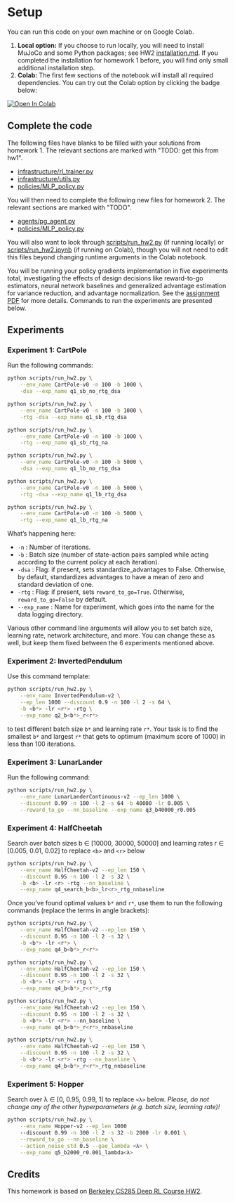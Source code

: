 # Setup

You can run this code on your own machine or on Google Colab.

1. **Local option:** If you choose to run locally, you will need to install MuJoCo and some Python packages; see HW2 [installation.md](installation.md). If you completed the installation for homework 1 before, you will find only small additional installation step.
2. **Colab:** The first few sections of the notebook will install all required dependencies. You can try out the Colab option by clicking the badge below:

[![Open In Colab](https://colab.research.google.com/assets/colab-badge.svg)](https://colab.research.google.com/github/pkuderov/mipt-rl-hw-2022/blob/main/hw2/hw2/scripts/run_hw2.ipynb)

## Complete the code

The following files have blanks to be filled with your solutions from homework 1. The relevant sections are marked with "TODO: get this from hw1".

- [infrastructure/rl_trainer.py](hw2/infrastructure/rl_trainer.py)
- [infrastructure/utils.py](hw2/infrastructure/utils.py)
- [policies/MLP_policy.py](hw2/policies/MLP_policy.py)

You will then need to complete the following new files for homework 2. The relevant sections are marked with "TODO".

- [agents/pg_agent.py](hw2/agents/pg_agent.py)
- [policies/MLP_policy.py](hw2/policies/MLP_policy)

You will also want to look through [scripts/run_hw2.py](hw2/scripts/run_hw2.py) (if running locally) or [scripts/run_hw2.ipynb](hw2/scripts/run_hw2.ipynb) (if running on Colab), though you will not need to edit this files beyond changing runtime arguments in the Colab notebook.

You will be running your policy gradients implementation in five experiments total, investigating the effects of design decisions like reward-to-go estimators, neural network baselines and generalized advantage estimation for variance reduction, and advantage normalization. See the [assignment PDF](cs285_hw2.pdf) for more details. Commands to run the experiments are presented below.

## Experiments

### Experiment 1: CartPole

Run the following commands:

```bash
python scripts/run_hw2.py \
    --env_name CartPole-v0 -n 100 -b 1000 \
    -dsa --exp_name q1_sb_no_rtg_dsa

python scripts/run_hw2.py \
    --env_name CartPole-v0 -n 100 -b 1000 \
    -rtg -dsa --exp_name q1_sb_rtg_dsa

python scripts/run_hw2.py \
    --env_name CartPole-v0 -n 100 -b 1000 \
    -rtg --exp_name q1_sb_rtg_na

python scripts/run_hw2.py \
    --env_name CartPole-v0 -n 100 -b 5000 \
    -dsa --exp_name q1_lb_no_rtg_dsa

python scripts/run_hw2.py \
    --env_name CartPole-v0 -n 100 -b 5000 \
    -rtg -dsa --exp_name q1_lb_rtg_dsa

python scripts/run_hw2.py \
    --env_name CartPole-v0 -n 100 -b 5000 \
    -rtg --exp_name q1_lb_rtg_na
```

What’s happening here:

- `-n` : Number of iterations.
- `-b` : Batch size (number of state-action pairs sampled while acting according to the current policy at each iteration).
- `-dsa` : Flag: if present, sets standardize_advantages to False. Otherwise, by default, standardizes
advantages to have a mean of zero and standard deviation of one.
- `-rtg` : Flag: if present, sets `reward_to_go=True`. Otherwise, `reward_to_go=False` by default.
- `--exp_name` : Name for experiment, which goes into the name for the data logging directory.

Various other command line arguments will allow you to set batch size, learning rate, network architecture, and more. You can change these as well, but keep them fixed between the 6 experiments mentioned above.

### Experiment 2: InvertedPendulum

Use this command template:

```bash
python scripts/run_hw2.py \
    --env_name InvertedPendulum-v2 \
    --ep_len 1000 --discount 0.9 -n 100 -l 2 -s 64 \
    -b <b*> -lr <r*> -rtg \
    --exp_name q2_b<b*>_r<r*>
```

to test different batch size `b*` and learning rate `r*`. Your task is to find the smallest `b*` and largest `r*` that gets to optimum
(maximum score of 1000) in less than 100 iterations.

### Experiment 3: LunarLander

Run the following command:

```bash
python scripts/run_hw2.py \
    --env_name LunarLanderContinuous-v2 --ep_len 1000 \
    --discount 0.99 -n 100 -l 2 -s 64 -b 40000 -lr 0.005 \
    --reward_to_go --nn_baseline --exp_name q3_b40000_r0.005
```

### Experiment 4: HalfCheetah

Search over batch sizes b ∈ [10000, 30000, 50000] and learning rates r ∈ [0.005, 0.01, 0.02] to replace `<b>` and `<r>` below

```bash
python scripts/run_hw2.py \
    --env_name HalfCheetah-v2 --ep_len 150 \
    --discount 0.95 -n 100 -l 2 -s 32 \
    -b <b> -lr <r> -rtg --nn_baseline \
    --exp_name q4_search_b<b>_lr<r>_rtg_nnbaseline
```

Once you’ve found optimal values `b*` and `r*`, use them to run the following commands (replace the terms in angle brackets):

```bash
python scripts/run_hw2.py \
    --env_name HalfCheetah-v2 --ep_len 150 \
    --discount 0.95 -n 100 -l 2 -s 32 \
    -b <b*> -lr <r*> \
    --exp_name q4_b<b*>_r<r*>

python scripts/run_hw2.py \
    --env_name HalfCheetah-v2 --ep_len 150 \
    --discount 0.95 -n 100 -l 2 -s 32 \
    -b <b*> -lr <r*> -rtg \
    --exp_name q4_b<b*>_r<r*>_rtg

python scripts/run_hw2.py \
    --env_name HalfCheetah-v2 --ep_len 150 \
    --discount 0.95 -n 100 -l 2 -s 32 \
    -b <b*> -lr <r*> --nn_baseline \
    --exp_name q4_b<b*>_r<r*>_nnbaseline

python scripts/run_hw2.py \
    --env_name HalfCheetah-v2 --ep_len 150 \
    --discount 0.95 -n 100 -l 2 -s 32 \
    -b <b*> -lr <r*> -rtg --nn_baseline \
    --exp_name q4_b<b*>_r<r*>_rtg_nnbaseline
```

### Experiment 5: Hopper

Search over λ ∈ [0, 0.95, 0.99, 1] to replace `<λ>` below. *Please, do not change any of the other hyperparameters (e.g. batch size,
learning rate)!*

```bash
python scripts/run_hw2.py \
    --env_name Hopper-v2 --ep_len 1000
    --discount 0.99 -n 300 -l 2 -s 32 -b 2000 -lr 0.001 \
    --reward_to_go --nn_baseline \
    --action_noise_std 0.5 --gae_lambda <λ> \
    --exp_name q5_b2000_r0.001_lambda<λ>
```

## Credits

This homework is based on [Berkeley CS285 Deep RL Course HW2](https://github.com/berkeleydeeprlcourse/homework_fall2021/tree/main/hw2).
